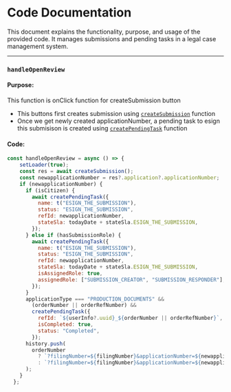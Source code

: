 # Code Documentation

This document explains the functionality, purpose, and usage of the provided code. It manages submissions and pending tasks in a legal case management system.

---

### `handleOpenReview`

#### Purpose:

This function is onClick function for createSubmission button
- This buttons first creates submission using [`createSubmission`](./CreateSubmission.md) function
- Once we get newly created applicationNumber, a pending task to esign this submisison is created using [`createPendingTask`](./CreatePendingTask.md) function


#### Code:

```javascript
const handleOpenReview = async () => {
    setLoader(true);
    const res = await createSubmission();
    const newapplicationNumber = res?.application?.applicationNumber;
    if (newapplicationNumber) {
      if (isCitizen) {
        await createPendingTask({
          name: t("ESIGN_THE_SUBMISSION"),
          status: "ESIGN_THE_SUBMISSION",
          refId: newapplicationNumber,
          stateSla: todayDate + stateSla.ESIGN_THE_SUBMISSION,
        });
      } else if (hasSubmissionRole) {
        await createPendingTask({
          name: t("ESIGN_THE_SUBMISSION"),
          status: "ESIGN_THE_SUBMISSION",
          refId: newapplicationNumber,
          stateSla: todayDate + stateSla.ESIGN_THE_SUBMISSION,
          isAssignedRole: true,
          assignedRole: ["SUBMISSION_CREATOR", "SUBMISSION_RESPONDER"],
        });
      }
      applicationType === "PRODUCTION_DOCUMENTS" &&
        (orderNumber || orderRefNumber) &&
        createPendingTask({
          refId: `${userInfo?.uuid}_${orderNumber || orderRefNumber}`,
          isCompleted: true,
          status: "Completed",
        });
      history.push(
        orderNumber
          ? `?filingNumber=${filingNumber}&applicationNumber=${newapplicationNumber}&orderNumber=${orderNumber}`
          : `?filingNumber=${filingNumber}&applicationNumber=${newapplicationNumber}`
      );
    }
  };
```

